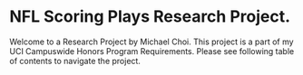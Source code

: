 # NFL Scoring Plays Research Project.

Welcome to a Research Project by Michael Choi.
This project is a part of my UCI Campuswide Honors Program Requirements.
Please see following table of contents to navigate the project.

```{tableofcontents}
```
